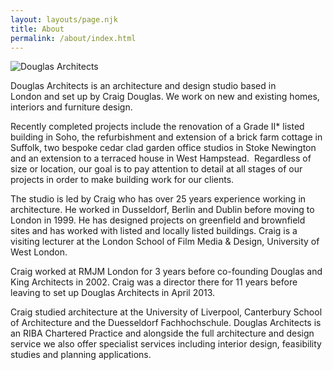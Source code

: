 ```yaml
---
layout: layouts/page.njk
title: About
permalink: /about/index.html
---
```

![Douglas Architects](/images/craig-douglas-architect-2.jpeg "Craig Douglas")

Douglas Architects is an architecture and design studio based in\
London and set up by Craig Douglas. We work on new and existing homes, interiors and furniture design.

Recently completed projects include the renovation of a Grade II* listed building in Soho, the refurbishment and extension of a brick farm cottage in Suffolk, two bespoke cedar clad garden office studios in Stoke Newington and an extension to a terraced house in West Hampstead.  Regardless of size or location, our goal is to pay attention to detail at all stages of our projects in order to make building work for our clients.

The studio is led by Craig who has over 25 years experience working in architecture. He worked in Dusseldorf, Berlin and Dublin before moving to London in 1999. He has designed projects on greenfield and brownfield sites and has worked with listed and locally listed buildings. Craig is a visiting lecturer at the London School of Film Media & Design, University of West London.

Craig worked at RMJM London for 3 years before co-founding Douglas and King Architects in 2002. Craig was a director there for 11 years before leaving to set up Douglas Architects in April 2013.

Craig studied architecture at the University of Liverpool, Canterbury School of Architecture and the Duesseldorf Fachhochschule. Douglas Architects is an RIBA Chartered Practice and alongside the full architecture and design service we also offer specialist services including interior design, feasibility studies and planning applications.
